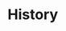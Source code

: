 <!--
Copyright 2023 Ocean Protocol Foundation
SPDX-License-Identifier: Apache-2.0
-->
History
=======
